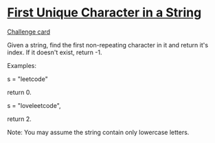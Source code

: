 # [First Unique Character in a String](https://leetcode.com/problems/first-unique-character-in-a-string/)
[Challenge card](https://leetcode.com/explore/challenge/card/may-leetcoding-challenge/534/week-1-may-1st-may-7th/3320)

Given a string, find the first non-repeating character in it and return it's index. If it doesn't exist, return -1.

Examples:

s = "leetcode" 

return 0.

s = "loveleetcode", 

return 2. 

Note: You may assume the string contain only lowercase letters.
